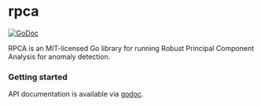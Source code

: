 rpca
======

[![GoDoc](https://godoc.org/github.com/berkmancenter/rpca?status.png)](https://godoc.org/github.com/berkmancenter/rpca)

RPCA is an MIT-licensed Go library for running Robust Principal Component
Analysis for anomaly detection.

### Getting started

API documentation is available via [godoc](https://godoc.org/github.com/berkmancenter/rpca).

